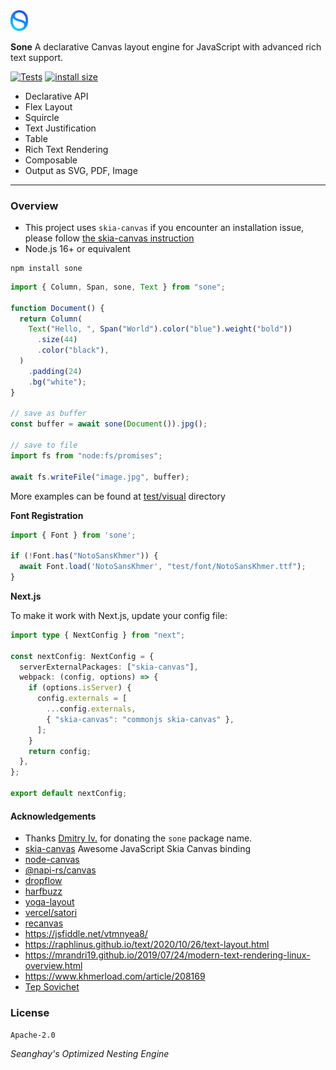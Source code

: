 <img src="test/image/sone.svg" width=28>

**Sone**
A declarative Canvas layout engine for JavaScript with advanced rich text support.

[![Tests](https://github.com/seanghay/sone/actions/workflows/tests.yaml/badge.svg)](https://github.com/seanghay/sone/actions/workflows/tests.yaml)
[![install size](https://packagephobia.com/badge?p=sone)](https://packagephobia.com/result?p=sone)

- Declarative API
- Flex Layout
- Squircle
- Text Justification
- Table
- Rich Text Rendering
- Composable
- Output as SVG, PDF, Image

---

### Overview

- This project uses `skia-canvas` if you encounter an installation issue, please follow [the skia-canvas instruction](https://github.com/samizdatco/skia-canvas)
- Node.js 16+ or equivalent

```shell
npm install sone
```

```javascript
import { Column, Span, sone, Text } from "sone";

function Document() {
  return Column(
    Text("Hello, ", Span("World").color("blue").weight("bold"))
      .size(44)
      .color("black"),
  )
    .padding(24)
    .bg("white");
}

// save as buffer
const buffer = await sone(Document()).jpg();

// save to file
import fs from "node:fs/promises";

await fs.writeFile("image.jpg", buffer);
```

More examples can be found at [test/visual](test/visual) directory

**Font Registration**

```javascript
import { Font } from 'sone';

if (!Font.has("NotoSansKhmer")) {
  await Font.load('NotoSansKhmer', "test/font/NotoSansKhmer.ttf");
}
```

**Next.js**

To make it work with Next.js, update your config file:

```typescript
import type { NextConfig } from "next";

const nextConfig: NextConfig = {
  serverExternalPackages: ["skia-canvas"],
  webpack: (config, options) => {
    if (options.isServer) {
      config.externals = [
        ...config.externals,
        { "skia-canvas": "commonjs skia-canvas" },
      ];
    }
    return config;
  },
};

export default nextConfig;

```

#### Acknowledgements

- Thanks [Dmitry Iv.](https://github.com/dy) for donating the `sone` package name.
- [skia-canvas](https://skia-canvas.org/) Awesome JavaScript Skia Canvas binding
- [node-canvas](https://github.com/Automattic/node-canvas)
- [@napi-rs/canvas](https://github.com/Brooooooklyn/canvas)
- [dropflow](https://github.com/chearon/dropflow)
- [harfbuzz](https://harfbuzz.github.io/)
- [yoga-layout](https://yogalayout.dev/)
- [vercel/satori](https://github.com/vercel/satori)
- [recanvas](https://github.com/GuptaSiddhant/recanvas)
- https://jsfiddle.net/vtmnyea8/
- https://raphlinus.github.io/text/2020/10/26/text-layout.html
- https://mrandri19.github.io/2019/07/24/modern-text-rendering-linux-overview.html
- https://www.khmerload.com/article/208169
- [Tep Sovichet](https://github.com/sovichet)

### License

`Apache-2.0`

*Seanghay's Optimized Nesting Engine*
